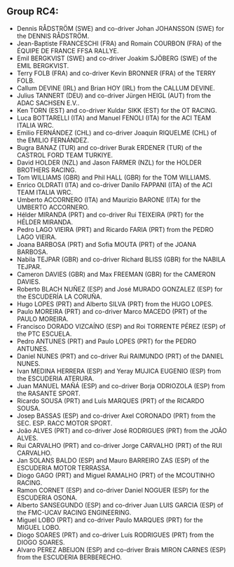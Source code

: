 ## Group RC4:


- Dennis  RÅDSTRÖM (SWE) and co-driver Johan JOHANSSON (SWE) for the DENNIS RÅDSTRÖM.
- Jean-Baptiste  FRANCESCHI (FRA) and Romain COURBON (FRA) of the ÉQUIPE DE FRANCE FFSA RALLYE.
- Emil  BERGKVIST (SWE) and co-driver Joakim SJÖBERG (SWE) of the EMIL BERGKVIST.
- Terry FOLB (FRA) and co-driver Kevin BRONNER (FRA) of the TERRY FOLB.
- Callum DEVINE (IRL) and Brian HOY (IRL) from the CALLUM DEVINE.
- Julius TANNERT (DEU) and co-driver Jürgen HEIGL (AUT) from the ADAC SACHSEN E.V..
- Ken TORN (EST) and co-driver Kuldar SIKK (EST) for the OT RACING.
- Luca  BOTTARELLI (ITA) and Manuel  FENOLI (ITA) for the ACI TEAM ITALIA WRC.
- Emilio FERNÁNDEZ (CHL) and co-driver Joaquin RIQUELME (CHL) of the EMILIO FERNÁNDEZ.
- Bugra BANAZ (TUR) and co-driver Burak ERDENER (TUR) of the CASTROL FORD TEAM TURKIYE.
- David HOLDER (NZL) and Jason FARMER (NZL) for the HOLDER BROTHERS RACING.
- Tom WILLIAMS (GBR) and Phil HALL (GBR) for the TOM WILLIAMS.
- Enrico  OLDRATI (ITA) and co-driver Danilo  FAPPANI (ITA) of the ACI TEAM ITALIA WRC.
- Umberto ACCORNERO (ITA) and Maurizio BARONE (ITA) for the UMBERTO ACCORNERO.
- Hélder MIRANDA (PRT) and co-driver Rui TEIXEIRA (PRT) for the HÉLDER MIRANDA.
- Pedro LAGO VIEIRA (PRT) and Ricardo FARIA (PRT) from the PEDRO LAGO VIEIRA.
- Joana  BARBOSA (PRT) and Sofia MOUTA (PRT) of the JOANA BARBOSA.
- Nabila  TEJPAR (GBR) and co-driver Richard BLISS (GBR) for the NABILA TEJPAR.
- Cameron DAVIES (GBR) and Max FREEMAN (GBR) for the CAMERON DAVIES.
- Roberto BLACH NUÑEZ (ESP) and José MURADO GONZALEZ (ESP) for the ESCUDERÍA LA CORUÑA.
- Hugo LOPES (PRT) and Alberto SILVA (PRT) from the HUGO LOPES.
- Paulo MOREIRA (PRT) and co-driver Marco MACEDO (PRT) of the PAULO MOREIRA.
- Francisco DORADO VIZCAÍNO (ESP) and Roi TORRENTE PÉREZ (ESP) of the PTC ESCUELA.
- Pedro ANTUNES (PRT) and Paulo LOPES (PRT) for the PEDRO ANTUNES.
- Daniel  NUNES (PRT) and co-driver Rui RAIMUNDO (PRT) of the DANIEL NUNES.
- Ivan MEDINA HERRERA (ESP) and Yeray MUJICA EUGENIO (ESP) from the ESCUDERIA ATERURA.
- Juan MANUEL MAÑÁ (ESP) and co-driver Borja ODRIOZOLA (ESP) from the RASANTE SPORT.
- Ricardo SOUSA (PRT) and Luís MARQUES (PRT) of the RICARDO SOUSA.
- Josep  BASSAS (ESP) and co-driver Axel CORONADO (PRT) from the SEC. ESP. RACC MOTOR SPORT.
- João ALVES (PRT) and co-driver José RODRIGUES (PRT) from the JOÃO ALVES.
- Rui CARVALHO (PRT) and co-driver Jorge CARVALHO (PRT) of the RUI CARVALHO.
- Jan SOLANS BALDO (ESP) and Mauro BARREIRO ZAS (ESP) of the ESCUDERIA MOTOR TERRASSA.
- Diogo GAGO (PRT) and Miguel RAMALHO (PRT) of the MCOUTINHO RACING.
- Ramon CORNET (ESP) and co-driver Daniel NOGUER (ESP) for the ESCUDERIA OSONA.
- Alberto SANSEGUNDO (ESP) and co-driver Juan LUIS GARCIA (ESP) of the FMC-UCAV RACING ENGINEERING.
- Miguel LOBO (PRT) and co-driver Paulo MARQUES (PRT) for the MIGUEL LOBO.
- Diogo  SOARES (PRT) and co-driver Luís  RODRIGUES (PRT) from the DIOGO SOARES.
- Alvaro  PEREZ ABEIJON (ESP) and co-driver Brais MIRON CARNES (ESP) from the ESCUDERIA BERBERECHO.